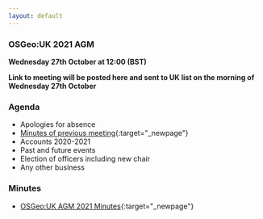 ```yaml
---
layout: default
---
```


### OSGeo:UK 2021 AGM

**Wednesday 27th October at 12:00 (BST)**

**Link to meeting will be posted here and sent to UK list on the morning of Wednesday 27th October**

### Agenda

* Apologies for absence
* [Minutes of previous meeting](./agm2020minutes.html){:target="_newpage"}
* Accounts 2020-2021
* Past and future events
* Election of officers including new chair
* Any other business

### Minutes

* [OSGeo:UK AGM 2021 Minutes](./agm2021minutes.html){:target="_newpage"}
